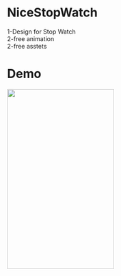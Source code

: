 # NiceStopWatch
1-Design for Stop Watch   <br>
2-free animation <br>
2-free asstets 

# Demo
<p float="left">
<img src="https://github.com/ShamsEldeenAnd/NiceStopWatch/blob/master/images/stopwatch.gif" width="250"height="420" />
